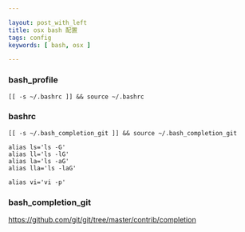 ```yaml
---

layout: post_with_left
title: osx bash 配置
tags: config
keywords: [ bash, osx ]

---
```

### bash_profile

```shell
[[ -s ~/.bashrc ]] && source ~/.bashrc
```

### bashrc

```shell
[[ -s ~/.bash_completion_git ]] && source ~/.bash_completion_git

alias ls='ls -G'
alias ll='ls -lG'
alias la='ls -aG'
alias lla='ls -laG'

alias vi='vi -p'
```

### bash_completion_git

https://github.com/git/git/tree/master/contrib/completion
